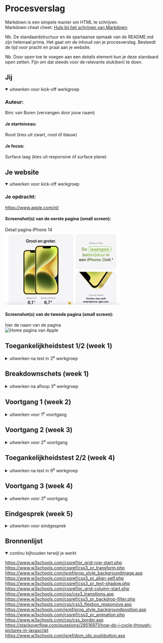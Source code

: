 # Procesverslag
Markdown is een simpele manier om HTML te schrijven.  
Markdown cheat cheet: [Hulp bij het schrijven van Markdown](https://github.com/adam-p/markdown-here/wiki/Markdown-Cheatsheet).

Nb. De standaardstructuur en de spartaanse opmaak van de README.md zijn helemaal prima. Het gaat om de inhoud van je procesverslag. Besteedt de tijd voor pracht en praal aan je website.

Nb. Door *open* toe te voegen aan een *details* element kun je deze standaard open zetten. Fijn om dat steeds voor de relevante stuk(ken) te doen.





## Jij

<details open>
  <summary>uitwerken voor kick-off werkgroep</summary>

  ### Auteur:
  Binc van Buren (vervangen door jouw naam)

  #### Je startniveau:
  Rood (kies uit zwart, rood óf blauw)

  #### Je focus:
  Surface laag (kies uit responsive óf surface plane)
 
</details>





## Je website

<details open>
  <summary>uitwerken voor kick-off werkgroep</summary>

  ### Je opdracht:
  https://www.apple.com/nl/

  #### Screenshot(s) van de eerste pagina (small screen): 
  Detail pagina iPhone 14
  <img src="readme-images/detail.png" width="375px" alt="Detail pagina van de iPhone 14">

  #### Screenshot(s) van de tweede pagina (small screen):
  hier de naam van de pagina  
  <img src="readme-images/hoofd." width="375px" alt="Home pagina van Apple">
 
</details>



## Toegankelijkheidstest 1/2 (week 1)

<details>
  <summary>uitwerken na test in 2<sup>e</sup> werkgroep</summary>

  ### Bevindingen
  Lijst met je bevindingen die in de test naar voren kwamen:

  De website van Apple bevat best veel beeldspraak, en bepaalde metaforen. Dit zou voor sommige mensen als vervelend kunnen worden ervaren. Ook worden vele headings en paragraven op verschillende manieren gestijld, en zit er soms geen zelfde stijl in. Veel media speelt automatisch af en er is spraak van veel bewegende elementen. Er is geen mogelijkheid om de beweging te verminderen. Verder worden contrasten goed toegepast en is alles duidelijk te lezen. De wesbite is zeer responsive en past zich aan voor vele apparaten en rotaties. 

</details>



## Breakdownschets (week 1)

<details>
  <summary>uitwerken na afloop 3<sup>e</sup> werkgroep</summary>

  ### de hele pagina: 
  <img src="readme-images/breakdown.png" width="375px" alt="breakdown van de hele pagina">

</details>





## Voortgang 1 (week 2)

<details>
  <summary>uitwerken voor 1<sup>e</sup> voortgang</summary>

  ### Stand van zaken
Tot nu toe gaat het me best goed af met coderen. Ik moest het een en ander even opfrissen, maar als ik de oefeningen doe en naar oudere projecten kijk, kom ik er vaak uit. Momenteel zoek ik uitdaging in de responsiveheid en ben ik aan de slag gegaan met Javascript, om de website wat dyanmischer te maken.


  ### Agenda voor meeting
Tijdens de meeting zullen we het gaan hebben over de dingen waar we momenteel tegen aan lopen.


  ### Verslag van meeting
Tijdens de meeting zijn we ingegaan op diverse onderdelen als Grid en Flexbox en hebben we elkaar geholpen waar nodig.

</details>





## Voortgang 2 (week 3)

<details>
  <summary>uitwerken voor 2<sup>e</sup> voortgang</summary>

  ### Stand van zaken
Deze week gaat het ook goed met coderen, en zit de flow er lekker in. Ik heb het Grid door en ben ook bezig met de Media Queries om de website responisve te maken! Onder andere de navigatie balk en footer ben ik nu responsive aan het maken.

  ### Agenda voor meeting
Tijdens de meeting zullen we het gaan hebben over de dingen waar we momenteel tegen aan lopen en wat goed gaat!

  ### Verslag van meeting
Tijdens dit gesprek heb ik een aantal tips gekregen om mijn website nog beter te maken. Het ging andere andere over de website interactiever maken, hover effecten toevoegen, dark mode overwgeen en focus state toevoegen aan de website.
</details>





## Toegankelijkheidstest 2/2 (week 4)

<details>
  <summary>uitwerken na test in 9<sup>e</sup> werkgroep</summary>

  ### Bevindingen
Tijdens de toegankelijkheids test kwamen we tot een aantal verbeteringen en een aantal dingen die ik nog moet verbeteren. Wat ik beter heb dan de ogirinele website is de mogelijkheid voor reduces motion, reduces transparency en dark mode. Een aantal aandachtspunten zijn: h1 toevoegen aan alle pagina's, de navigatie omzetten tot een UL, invisible headers toevoegen voor de screen reader op plekken waar alleen afbeeldingen te vinden zijn.

</details>





## Voortgang 3 (week 4)

<details>
  <summary>uitwerken voor 3<sup>e</sup> voortgang</summary>

  ### Stand van zaken
De website is bijna af en de meeste dingen heb ik tot nu toe uitgewerkt. 


  ### Agenda voor meeting
Tijdens deze meeting hebben we het over de laatste puntjes op de i.

  ### Verslag van meeting
Tijdens deze meesting hebben we het gehad over kleine dingen die ik nog kan toevoegen, zoals leuke effecten. De website is namelijk bijna zo goed als af!

</details>





## Eindgesprek (week 5)

<details>
  <summary>uitwerken voor eindgesprek</summary>

  ### Je uitkomst - karakteristiek screenshots:
  <img src="readme-images/1.png" width="375px" alt="uitomst opdracht 1">


  ### Dit ging goed/Heb ik geleerd: 
Deze opdracht heeft mij heel veel geleerd! Van grid, tot responsive en van animaties tot aan toegankelijkheid. Allemaal nieuwe dingen die ik geleerd heb tijdens dit vak. 

  <img src="readme-images/4.png" width="375px" alt="top">


  ### Dit was lastig/Is niet gelukt:
Ik struggelde hier en daar af en toe met uitlijning van bepaalde elementen. Ik vond vaak felxbox een beetje apart werken, en moest het soms 10x proberen voordat iets lukte. Het is veel proberen en proberen totdat het lukt. Ook met Javascript zat ik soms een beetje te knoeien, maar uiteindelijk is het allemaal gelukt!

  <img src="readme-images/2.png" width="375px" alt="bummer">
</details>





## Bronnenlijst

<details open>
  <summary>continu bijhouden terwijl je werkt</summary>

https://www.w3schools.com/cssref/pr_grid-row-start.php
https://www.w3schools.com/cssref/css3_pr_transform.php
https://www.w3schools.com/jsref/prop_style_backgroundimage.asp
https://www.w3schools.com/cssref/css3_pr_align-self.php
https://www.w3schools.com/cssref/css3_pr_text-shadow.php
https://www.w3schools.com/cssref/pr_grid-column-start.php
https://www.w3schools.com/css/css3_transitions.asp
https://www.w3schools.com/cssref/css3_pr_backdrop-filter.php
https://www.w3schools.com/css/css3_flexbox_responsive.asp
https://www.w3schools.com/jsref/prop_style_backgroundposition.asp
https://www.w3schools.com/cssref/css3_pr_animation.php
https://www.w3schools.com/css/css_border.asp
https://stackoverflow.com/questions/29516971/how-do-i-cycle-through-pictures-in-javascript
https://www.w3schools.com/jsref/dom_obj_pushbutton.asp
</details>